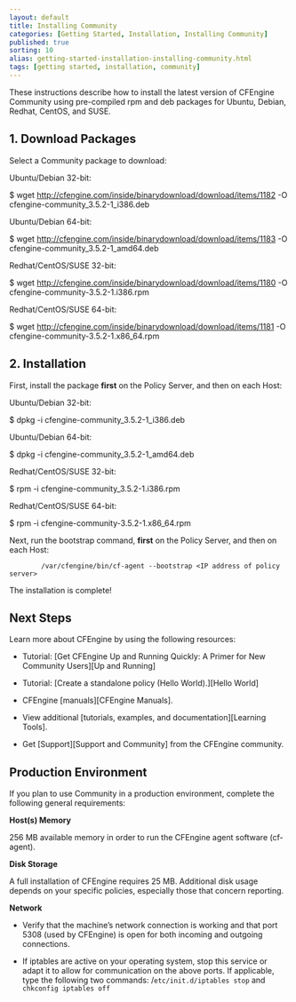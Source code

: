 ```yaml
---
layout: default
title: Installing Community
categories: [Getting Started, Installation, Installing Community]
published: true
sorting: 10
alias: getting-started-installation-installing-community.html
tags: [getting started, installation, community]
---
```


These instructions describe how to install the latest version of CFEngine Community using pre-compiled rpm and 
deb packages for Ubuntu, Debian, Redhat, CentOS, and SUSE.

## 1. Download Packages 

Select a Community package to download:

Ubuntu/Debian 32-bit:

$ wget http://cfengine.com/inside/binarydownload/download/items/1182 -O cfengine-community_3.5.2-1_i386.deb

Ubuntu/Debian 64-bit:

$ wget http://cfengine.com/inside/binarydownload/download/items/1183 -O cfengine-community_3.5.2-1_amd64.deb

Redhat/CentOS/SUSE 32-bit:

$ wget http://cfengine.com/inside/binarydownload/download/items/1180 -O cfengine-community-3.5.2-1.i386.rpm 

Redhat/CentOS/SUSE 64-bit:

$ wget http://cfengine.com/inside/binarydownload/download/items/1181 -O cfengine-community-3.5.2-1.x86_64.rpm 


## 2. Installation 

First, install the package **first** on the Policy Server, and then on each Host:

Ubuntu/Debian 32-bit:

$ dpkg -i cfengine-community_3.5.2-1_i386.deb

Ubuntu/Debian 64-bit:

$ dpkg -i cfengine-community_3.5.2-1_amd64.deb

Redhat/CentOS/SUSE 32-bit:

$ rpm -i cfengine-community_3.5.2-1.i386.rpm

Redhat/CentOS/SUSE 64-bit:

$ rpm -i cfengine-community-3.5.2-1.x86_64.rpm


Next, run the bootstrap command, **first** on the Policy Server, and then on each Host:

```
        /var/cfengine/bin/cf-agent --bootstrap <IP address of policy server>
```

The installation is complete!

## Next Steps

Learn more about CFEngine by using the following resources:

* Tutorial: [Get CFEngine Up and Running Quickly: A Primer for New Community Users][Up and Running]

* Tutorial: [Create a standalone policy (Hello World).][Hello World]

* CFEngine [manuals][CFEngine Manuals].

* View additional [tutorials, examples, and documentation][Learning Tools].

* Get [Support][Support and Community] from the CFEngine community.

## Production Environment

If you plan to use Community in a production environment, complete the following general requirements:

**Host(s) Memory** 

256 MB available memory in order to run the CFEngine agent software (cf-agent).

**Disk Storage** 

A full installation of CFEngine requires 25 MB. Additional disk usage
depends on your specific policies, especially those that concern reporting.

**Network** 

* Verify that the machine’s network connection is working and that port 5308
  (used by CFEngine) is open for both incoming and outgoing connections.

* If iptables are active on your operating system, stop this service or adapt
  it to allow for communication on the above ports. If applicable, type the
  following two commands: /`etc/init.d/iptables stop` and `chkconfig iptables
  off`
